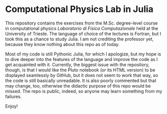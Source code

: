 # Computational Physics Lab in Julia

This repository contains the exercises from the M.Sc. degree-level course in computational physics _Laboratorio di Fisica Computazionale_ held at the University of Trieste. The language of choice of the lectures is Fortran, but I took this as a chance to study Julia. I am not crediting the professor yet, because they know nothing about this repo as of today.

Most of my code is still Pythonic Julia, for which I apologize, but my hope is to dive deeper into the features of the language and improve the code as I get acquainted with it. Currently, the biggest issue with the repository, though, is that I would like the Pluto notebook (or its HTML version) to be displayed seamlessly by GitHub, but it does not seem to work that way, so the code is still basically unreadable. It is also poorly commented but that may change, too, otherwise the didactic purpose of this repo would be missed. The repo is public, indeed, so anyone may learn something from my failures.

Enjoy!
